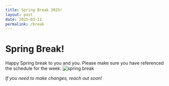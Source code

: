 ```yaml
---
title: Spring Break 2025!
layout: post
date: 2025-03-11
permalink: /break
---
```

# Spring Break!
Happy Spring break to you and you. Please make sure you have referenced the schedule for the week:
![spring break](https://icservicedesk.github.io/docs/_img/spbreak25.png)

_If you need to make changes, reach out soon!_